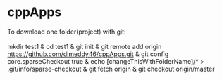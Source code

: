 # cppApps
To download one folder(project) with git:<br><br>
mkdir test1 & cd test1 & git init & git remote add origin https://github.com/dimeddy46/cppApps.git & git config core.sparseCheckout true & echo [changeThisWithFolderName]/* > .git/info/sparse-checkout & git fetch origin & git checkout origin/master
